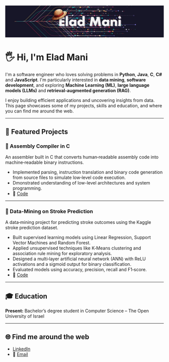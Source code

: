 <p align="center">
  <img src="github banner.jpg" alt="header image"/>
</p>

# 🖐️ Hi, I'm Elad Mani

I'm a software engineer who loves solving problems in **Python**, **Java**, **C**, **C#** and **JavaScript**. I'm particularly interested in **data mining**, **software development**, and exploring **Machine Learning (ML)**, **large language models (LLMs)** and **retrieval‑augmented generation (RAG)**.

I enjoy building efficient applications and uncovering insights from data. This page showcases some of my projects, skills and education, and where you can find me around the web.

---

## 🌟 Featured Projects

### 🔧 Assembly Compiler in C

An assembler built in C that converts human‑readable assembly code into machine‑readable binary instructions.

- Implemented parsing, instruction translation and binary code generation from source files to simulate low‑level code execution.
- Dmonstrated understanding of low-level architectures and system programming.
- 🔗 [Code](https://github.com/weladmani/C---Assembler-/tree/main/C-Lab-Project)
--- 
### 🧠 Data‑Mining on Stroke Prediction

A data‑mining project for predicting stroke outcomes using the Kaggle stroke prediction dataset.
- Built supervised learning models using Linear Regression, Support Vector Machines and Random Forest.
- Applied unsupervised techniques like K‑Means clustering and association rule mining for exploratory analysis.
- Designed a multi‑layer artificial neural network (ANN) with ReLU activations and a sigmoid output for binary classification.
- Evaluated models using accuracy, precision, recall and F1‑score.
- 🔗 [Code](https://github.com/weladmani/Stroke-Prediction-on-Kaggle-dataset)

---

## 🎓 Education

**Present:** Bachelor’s degree student in Computer Science – The Open University of Israel

---

## 🌐 Find me around the web

- [LinkedIn](https://www.linkedin.com/in/eladmani/)  
- 📧 [Email](mailto:weladmani@gmail.com)
